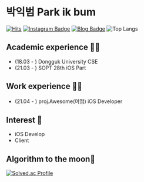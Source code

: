 # 박익범 Park ik bum
[![Hits](https://hits.seeyoufarm.com/api/count/incr/badge.svg?url=https%3A%2F%2Fgithub.com%2Fparkikbum&count_bg=%2379C83D&title_bg=%23000000&icon=&icon_color=%23E7E7E7&title=hits&edge_flat=false)](https://hits.seeyoufarm.com)
[![Instagram Badge](https://img.shields.io/badge/-Instagram-dd2a7b?style=flat-square&logo=instagram&logoColor=white&link=https://www.instagram.com/ikk.swift/)](https://www.instagram.com/ikk.swift) 
[![Blog Badge](http://img.shields.io/badge/-Blog-brightgreen?style=flat-square&logo=FF5722&link=https://ikkk.tistory.com/)](https://ikkk.tistory.com/)
![Top Langs](https://github-readme-stats.vercel.app/api/top-langs/?username=parkikbum&layout=compact)

## Academic experience 🤹‍♀️
- (18.03 - ) Dongguk University CSE
- (21.03 - ) SOPT 28th iOS Part


## Work experience 🤹‍♀️
- (21.04 - ) proj.Awesome(어떰) iOS Developer

## Interest 👀
- iOS Develop
- Client

## Algorithm to the moon👀
[![Solved.ac Profile](http://mazassumnida.wtf/api/v2/generate_badge?boj=pibum)](https://solved.ac/pibum/)
<!--
**parkikbum/parkikbum** is a ✨ _special_ ✨ repository because its `README.md` (this file) appears on your GitHub profile.





